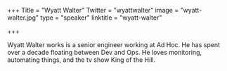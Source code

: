 +++
Title = "Wyatt Walter"
Twitter = "wyattwalter"
image = "wyatt-walter.jpg"
type = "speaker"
linktitle = "wyatt-walter"

+++

Wyatt Walter works is a senior engineer working at Ad Hoc. He has spent over a decade floating between Dev and Ops. He loves monitoring, automating things, and the tv show King of the Hill.
